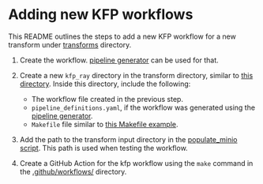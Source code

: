# Adding new KFP workflows

This README outlines the steps to add a new KFP workflow for a new transform under [transforms](./transforms/) directory.

1) Create the workflow. [pipeline generator](../kfp/pipeline_generator/single-pipeline/) can be used for that.

2) Create a new `kfp_ray` directory in the transform directory, similar to [this directory](universal/noop/kfp_ray/). Inside this directory, include the following:
    - The workflow file created in the previous step.
    - `pipeline_definitions.yaml`, if the workflow was generated using the [pipeline generator](../kfp//pipeline_generator/single-pipeline/).
    - `Makefile` file similar to [this Makefile example](./universal/noop/kfp_ray/Makefile).

3) Add the path to the transform input directory in the [populate_minio script](../scripts/k8s-setup/populate_minio.sh). This path is used when testing the workflow.
4) Create a GitHub Action for the kfp workflow using the `make` command in the [.github/workflows/](../.github/workflows/README.md) directory.